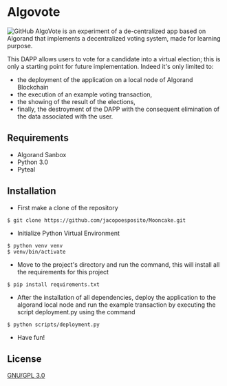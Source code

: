 # Algovote
![GitHub](https://img.shields.io/github/license/jacopoesposito/algovote?color=red&style=flat-square)
AlgoVote is an experiment of a de-centralized app based on Algorand that implements a decentralized voting system, made for learning purpose. 

This DAPP allows users to vote for a candidate into a virtual election; this is only a starting point for future implementation. 
Indeed it's only limited to:
- the deployment of the application on a local node of Algorand Blockchain
- the execution of an example voting transaction,
- the showing of the result of the elections,
- finally, the destroyment of the DAPP with the consequent elimination of the data associated with the user. 

## Requirements
- Algorand Sanbox
- Python 3.0
- Pyteal

## Installation 
* First make a clone of the repository
```
$ git clone https://github.com/jacopoesposito/Mooncake.git
```
* Initialize Python Virtual Environment 
```
$ python venv venv
$ venv/bin/activate 
```
* Move to the project's directory and run the command, this will install all the requirements for this project
```
$ pip install requirements.txt
```
* After the installation of all dependencies, deploy the application to the algorand local node and run the example transaction by executing the script deployment.py using the command
```
$ python scripts/deployment.py
```
* Have fun!


## License 
[GNU/GPL 3.0](https://choosealicense.com/licenses/gpl-3.0/)